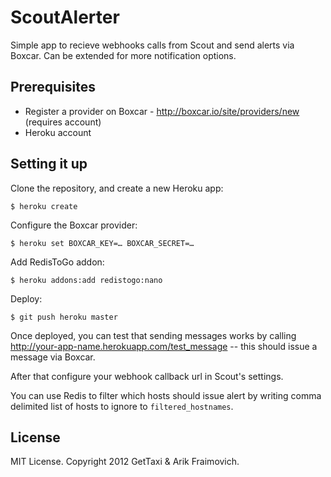 # ScoutAlerter
Simple app to recieve webhooks calls from Scout and send alerts via Boxcar. Can be extended for more notification options.

## Prerequisites
* Register a provider on Boxcar - http://boxcar.io/site/providers/new (requires account)
* Heroku account

## Setting it up

Clone the repository, and create a new Heroku app:

```
$ heroku create
```

Configure the Boxcar provider:

```shell
$ heroku set BOXCAR_KEY=… BOXCAR_SECRET=…
```

Add RedisToGo addon:

```
$ heroku addons:add redistogo:nano
```

Deploy:

```
$ git push heroku master
```

Once deployed, you can test that sending messages works by calling http://your-app-name.herokuapp.com/test_message -- this should issue a message via Boxcar.

After that configure your webhook callback url in Scout's settings. 

You can use Redis to filter which hosts should issue alert by writing comma delimited list of hosts to ignore to `filtered_hostnames`.

## License

MIT License. Copyright 2012 GetTaxi & Arik Fraimovich.